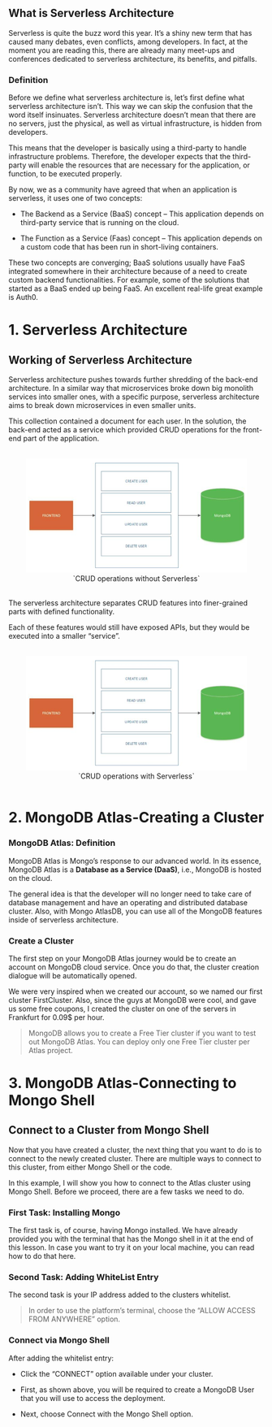 ## What is Serverless Architecture

Serverless is quite the buzz word this year. It’s a shiny new term that has caused many debates, even conflicts, among developers. In fact, at the moment you are reading this, there are already many meet-ups and conferences dedicated to serverless architecture, its benefits, and pitfalls.

### Definition

Before we define what serverless architecture is, let’s first define what serverless architecture isn’t. This way we can skip the confusion that the word itself insinuates. Serverless architecture doesn’t mean that there are no servers, just the physical, as well as virtual infrastructure, is hidden from developers.

This means that the developer is basically using a third-party to handle infrastructure problems. Therefore, the developer expects that the third-party will enable the resources that are necessary for the application, or function, to be executed properly.

By now, we as a community have agreed that when an application is serverless, it uses one of two concepts:

* The Backend as a Service (BaaS) concept – This application depends on third-party service that is running on the cloud.

* The Function as a Service (Faas) concept – This application depends on a custom code that has been run in short-living containers.

These two concepts are converging; BaaS solutions usually have FaaS integrated somewhere in their architecture because of a need to create custom backend functionalities. For example, some of the solutions that started as a BaaS ended up being FaaS. An excellent real-life great example is Auth0.

# 1. Serverless Architecture

## Working of Serverless Architecture

Serverless architecture pushes towards further shredding of the back-end architecture. In a similar way that microservices broke down big monolith services into smaller ones, with a specific purpose, serverless architecture aims to break down microservices in even smaller units.

This collection contained a document for each user. In the solution, the back-end acted as a service which provided CRUD operations for the front-end part of the application.

<br>
<div align="center">
	<img src="../img/crudserverless.png">
	<br>
	`CRUD operations without Serverless`
</div>
<br>

The serverless architecture separates CRUD features into finer-grained parts with defined functionality.

Each of these features would still have exposed APIs, but they would be executed into a smaller “service”.

<br>
<div align="center">
	<img src="../img/crudserverless.png">
	<br>
	`CRUD operations with Serverless`
</div>
<br>

# 2. MongoDB Atlas-Creating a Cluster

### MongoDB Atlas: Definition

MongoDB Atlas is Mongo’s response to our advanced world. In its essence, MongoDB Atlas is a <b>Database as a Service (DaaS)</b>, i.e., MongoDB is hosted on the cloud.

The general idea is that the developer will no longer need to take care of database management and have an operating and distributed database cluster. Also, with Mongo AtlasDB, you can use all of the MongoDB features inside of serverless architecture.

### Create a Cluster

The first step on your MongoDB Atlas journey would be to create an account on MongoDB cloud service. Once you do that, the cluster creation dialogue will be automatically opened.

We were very inspired when we created our account, so we named our first cluster FirstCluster. Also, since the guys at MongoDB were cool, and gave us some free coupons, I created the cluster on one of the servers in Frankfurt for 0.09$ per hour.

> MongoDB allows you to create a Free Tier cluster if you want to test out MongoDB Atlas. You can deploy only one Free Tier cluster per Atlas project.

# 3. MongoDB Atlas-Connecting to Mongo Shell

## Connect to a Cluster from Mongo Shell

Now that you have created a cluster, the next thing that you want to do is to connect to the newly created cluster. There are multiple ways to connect to this cluster, from either Mongo Shell or the code.

In this example, I will show you how to connect to the Atlas cluster using Mongo Shell. Before we proceed, there are a few tasks we need to do.

### First Task: Installing Mongo

The first task is, of course, having Mongo installed. We have already provided you with the terminal that has the Mongo shell in it at the end of this lesson. In case you want to try it on your local machine, you can read how to do that here.

### Second Task: Adding WhiteList Entry

The second task is your IP address added to the clusters whitelist.

> In order to use the platform’s terminal, choose the “ALLOW ACCESS FROM ANYWHERE” option.

### Connect via Mongo Shell

After adding the whitelist entry:

* Click the “CONNECT” option available under your cluster.

* First, as shown above, you will be required to create a MongoDB User that you will use to access the deployment.

* Next, choose Connect with the Mongo Shell option.





